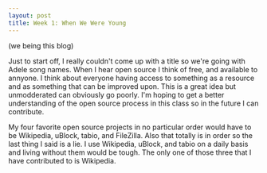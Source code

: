 ```yaml
---
layout: post
title: Week 1: When We Were Young 
---
```


(we being this blog)

Just to start off, I really couldn't come up with a title so we're going with Adele song names. When I hear open source I think of free, and available to annyone. I think about everyone having access to something as a resource and as something that can be improved upon. This is a great idea but unmodderated can obviously go poorly. I'm hoping to get a better understanding of the open source process in this class so in the future I can contribute. 

My four favorite open source projects in no particular order would have to be Wikipedia, uBlock, tabio, and FileZilla. Also that totally is in order so the last thing I said is a lie. I use Wikipedia, uBlock, and tabio on a daily basis and living without them would be tough. The only one of those three that I have contributed to is Wikipedia. 